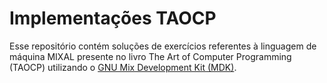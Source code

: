 # Implementações TAOCP
Esse repositório contém soluções de exercícios referentes à linguagem de máquina MIXAL presente no livro The Art of Computer Programming (TAOCP) utilizando o [GNU Mix Development Kit (MDK)](https://www.gnu.org/software/mdk/).

